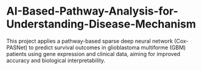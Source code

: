 # AI-Based-Pathway-Analysis-for-Understanding-Disease-Mechanism
This project applies a pathway-based sparse deep neural network (Cox-PASNet) to predict survival outcomes in glioblastoma multiforme (GBM) patients using gene expression and clinical data, aiming for improved accuracy and biological interpretability.
